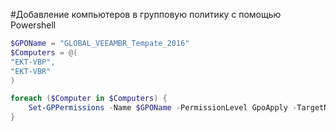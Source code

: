 #Добавление компьютеров в групповую политику с помощью Powershell

``` powershell
$GPOName = "GLOBAL_VEEAMBR_Tempate_2016"
$Computers = @(
"EKT-VBP",
"EKT-VBR"
)

foreach ($Computer in $Computers) {
    Set-GPPermissions -Name $GPOName -PermissionLevel GpoApply -TargetName $Computer -TargetType Computer
}
```